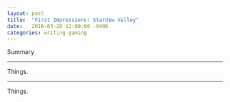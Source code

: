 ```yaml
---
layout: post
title:  "First Impressions: Stardew Valley"
date:   2016-03-20 12:00:00 -0400
categories: writing gaming
---
```


Summary

<hr>

Things.

<hr>

Things.
